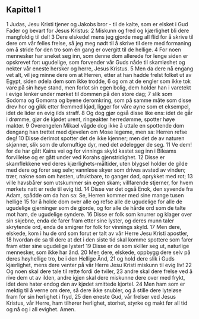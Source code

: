 ## Kapittel 1

1 Judas, Jesu Kristi tjener og Jakobs bror - til de kalte, som er elsket i Gud Fader og bevart for Jesus Kristus:
2 Miskunn og fred og kjærlighet bli dere mangfoldig til del!
3 Dere elskede! mens jeg gjorde meg all flid for å skrive til dere om vår felles frelse, så jeg meg nødt til å skrive til dere med formaning om å stride for den tro som én gang er overgitt til de hellige.
4 For noen mennesker har sneket seg inn, som denne dom allerede for lenge siden er opskrevet for: ugudelige, som forvender vår Guds nåde til skamløshet og nekter vår eneste hersker og herre, Jesus Kristus.
5 Men da dere nå engang vet alt, vil jeg minne dere om at Herren, etter at han hadde frelst folket ut av Egypt, siden ødela dem som ikke trodde,
6 og om at de engler som ikke tok vare på sin høye stand, men forlot sin egen bolig, dem holder han i varetekt i evige lenker under mørket til dommen på den store dag;
7 slik som Sodoma og Gomorra og byene deromkring, som på samme måte som disse drev hor og gikk etter fremmed kjød, ligger for våre øyne som et eksempel, idet de lider en evig ilds straff.
8 Og dog gjør også disse like ens: idet de går i drømme, gjør de kjødet urent, ringeakter herredømme, spotter høye makter.
9 Overengelen Mikael vågde dog ikke å uttale en spottende dom dengang han trettet med djevelen om Mose legeme, men sa: Herren refse deg!
10 Disse derimot spotter det de ikke kjenner; men det de av naturen skjønner, slik som de ufornuftige dyr, med det ødelegger de seg.
11 Ve dem! for de har gått Kains vei og for vinnings skyld kastet seg inn i Bileams forvillelse og er gått under ved Korahs gjenstridighet.
12 Disse er skamflekkene ved deres kjærlighets-måltider, uten blygsel holder de gilde med dere og forer seg selv; vannløse skyer som drives avsted av vinden; trær, nakne som om høsten, ufruktbare, to ganger død, oprykket med rot;
13 ville havsbårer som utskummer sin egen skam; villfarende stjerner, for hvem mørkets natt er rede til evig tid.
14 Disse var det også Enok, den syvende fra Adam, spådde om da han sa: Se, Herren kommer med sine mange tusen hellige
15 for å holde dom over alle og refse alle de ugudelige for alle de ugudelige gjerninger som de gjorde, og for alle de hårde ord som de talte mot ham, de ugudelige syndere.
16 Disse er folk som knurrer og klager over sin skjebne, enda de farer fram etter sine lyster, og deres munn taler skrytende ord, enda de smigrer for folk for vinnings skyld.
17 Men dere, elskede, kom i hu de ord som forut er talt av vår Herre Jesu Kristi apostler,
18 hvordan de sa til dere at det i den siste tid skal komme spottere som farer fram etter sine ugudelige lyster!
19 Disse er de som skiller seg ut, naturlige mennesker, som ikke har ånd.
20 Men dere, elskede, oppbygg dere selv på deres høyhellige tro, be i den Hellige Ånd,
21 og hold dere slik i Guds kjærlighet, mens dere venter på vår Herre Jesu Kristi miskunn til evig liv!
22 Og noen skal dere tale til rette fordi de tviler,
23 andre skal dere frelse ved å rive dem ut av ilden, andre igjen skal dere miskunne dere over med frykt, idet dere hater endog den av kjødet smittede kjortel.
24 Men ham som er mektig til å verne om dere, så dere ikke snubler, og å stille dere lyteløse fram for sin herlighet i fryd,
25 den eneste Gud, vår frelser ved Jesus Kristus, vår Herre, ham tilhører herlighet, storhet, styrke og makt før all tid og nå og i all evighet. Amen.
